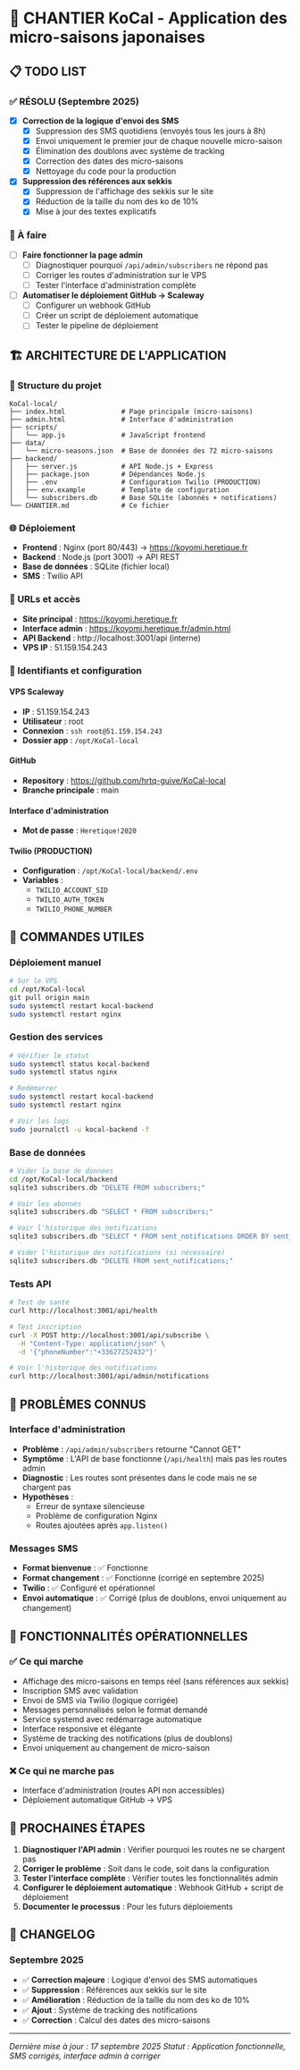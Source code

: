 # 🚧 CHANTIER KoCal - Application des micro-saisons japonaises

## 📋 TODO LIST

### ✅ RÉSOLU (Septembre 2025)
- [x] **Correction de la logique d'envoi des SMS**
  - [x] Suppression des SMS quotidiens (envoyés tous les jours à 8h)
  - [x] Envoi uniquement le premier jour de chaque nouvelle micro-saison
  - [x] Élimination des doublons avec système de tracking
  - [x] Correction des dates des micro-saisons
  - [x] Nettoyage du code pour la production

- [x] **Suppression des références aux sekkis**
  - [x] Suppression de l'affichage des sekkis sur le site
  - [x] Réduction de la taille du nom des ko de 10%
  - [x] Mise à jour des textes explicatifs

### 🔧 À faire
- [ ] **Faire fonctionner la page admin**
  - [ ] Diagnostiquer pourquoi `/api/admin/subscribers` ne répond pas
  - [ ] Corriger les routes d'administration sur le VPS
  - [ ] Tester l'interface d'administration complète

- [ ] **Automatiser le déploiement GitHub → Scaleway**
  - [ ] Configurer un webhook GitHub
  - [ ] Créer un script de déploiement automatique
  - [ ] Tester le pipeline de déploiement

## 🏗️ ARCHITECTURE DE L'APPLICATION

### 📁 Structure du projet
```
KoCal-local/
├── index.html              # Page principale (micro-saisons)
├── admin.html              # Interface d'administration
├── scripts/
│   └── app.js              # JavaScript frontend
├── data/
│   └── micro-seasons.json  # Base de données des 72 micro-saisons
├── backend/
│   ├── server.js           # API Node.js + Express
│   ├── package.json        # Dépendances Node.js
│   ├── .env                # Configuration Twilio (PRODUCTION)
│   ├── env.example         # Template de configuration
│   └── subscribers.db      # Base SQLite (abonnés + notifications)
└── CHANTIER.md             # Ce fichier
```

### 🌐 Déploiement
- **Frontend** : Nginx (port 80/443) → https://koyomi.heretique.fr
- **Backend** : Node.js (port 3001) → API REST
- **Base de données** : SQLite (fichier local)
- **SMS** : Twilio API

### 🔗 URLs et accès
- **Site principal** : https://koyomi.heretique.fr
- **Interface admin** : https://koyomi.heretique.fr/admin.html
- **API Backend** : http://localhost:3001/api (interne)
- **VPS IP** : 51.159.154.243

### 🔐 Identifiants et configuration

#### VPS Scaleway
- **IP** : 51.159.154.243
- **Utilisateur** : root
- **Connexion** : `ssh root@51.159.154.243`
- **Dossier app** : `/opt/KoCal-local`

#### GitHub
- **Repository** : https://github.com/hrtq-guive/KoCal-local
- **Branche principale** : main

#### Interface d'administration
- **Mot de passe** : `Heretique!2020`

#### Twilio (PRODUCTION)
- **Configuration** : `/opt/KoCal-local/backend/.env`
- **Variables** :
  - `TWILIO_ACCOUNT_SID`
  - `TWILIO_AUTH_TOKEN`
  - `TWILIO_PHONE_NUMBER`

## 🚀 COMMANDES UTILES

### Déploiement manuel
```bash
# Sur le VPS
cd /opt/KoCal-local
git pull origin main
sudo systemctl restart kocal-backend
sudo systemctl restart nginx
```

### Gestion des services
```bash
# Vérifier le statut
sudo systemctl status kocal-backend
sudo systemctl status nginx

# Redémarrer
sudo systemctl restart kocal-backend
sudo systemctl restart nginx

# Voir les logs
sudo journalctl -u kocal-backend -f
```

### Base de données
```bash
# Vider la base de données
cd /opt/KoCal-local/backend
sqlite3 subscribers.db "DELETE FROM subscribers;"

# Voir les abonnés
sqlite3 subscribers.db "SELECT * FROM subscribers;"

# Voir l'historique des notifications
sqlite3 subscribers.db "SELECT * FROM sent_notifications ORDER BY sent_at DESC;"

# Vider l'historique des notifications (si nécessaire)
sqlite3 subscribers.db "DELETE FROM sent_notifications;"
```

### Tests API
```bash
# Test de santé
curl http://localhost:3001/api/health

# Test inscription
curl -X POST http://localhost:3001/api/subscribe \
  -H "Content-Type: application/json" \
  -d '{"phoneNumber":"+33627252432"}'

# Voir l'historique des notifications
curl http://localhost:3001/api/admin/notifications
```

## 🐛 PROBLÈMES CONNUS

### Interface d'administration
- **Problème** : `/api/admin/subscribers` retourne "Cannot GET"
- **Symptôme** : L'API de base fonctionne (`/api/health`) mais pas les routes admin
- **Diagnostic** : Les routes sont présentes dans le code mais ne se chargent pas
- **Hypothèses** :
  - Erreur de syntaxe silencieuse
  - Problème de configuration Nginx
  - Routes ajoutées après `app.listen()`

### Messages SMS
- **Format bienvenue** : ✅ Fonctionne
- **Format changement** : ✅ Fonctionne (corrigé en septembre 2025)
- **Twilio** : ✅ Configuré et opérationnel
- **Envoi automatique** : ✅ Corrigé (plus de doublons, envoi uniquement au changement)

## 📱 FONCTIONNALITÉS OPÉRATIONNELLES

### ✅ Ce qui marche
- Affichage des micro-saisons en temps réel (sans références aux sekkis)
- Inscription SMS avec validation
- Envoi de SMS via Twilio (logique corrigée)
- Messages personnalisés selon le format demandé
- Service systemd avec redémarrage automatique
- Interface responsive et élégante
- Système de tracking des notifications (plus de doublons)
- Envoi uniquement au changement de micro-saison

### ❌ Ce qui ne marche pas
- Interface d'administration (routes API non accessibles)
- Déploiement automatique GitHub → VPS

## 🎯 PROCHAINES ÉTAPES

1. **Diagnostiquer l'API admin** : Vérifier pourquoi les routes ne se chargent pas
2. **Corriger le problème** : Soit dans le code, soit dans la configuration
3. **Tester l'interface complète** : Vérifier toutes les fonctionnalités admin
4. **Configurer le déploiement automatique** : Webhook GitHub + script de déploiement
5. **Documenter le processus** : Pour les futurs déploiements

## 📝 CHANGELOG

### Septembre 2025
- ✅ **Correction majeure** : Logique d'envoi des SMS automatiques
- ✅ **Suppression** : Références aux sekkis sur le site
- ✅ **Amélioration** : Réduction de la taille du nom des ko de 10%
- ✅ **Ajout** : Système de tracking des notifications
- ✅ **Correction** : Calcul des dates des micro-saisons

---
*Dernière mise à jour : 17 septembre 2025*
*Statut : Application fonctionnelle, SMS corrigés, interface admin à corriger*
